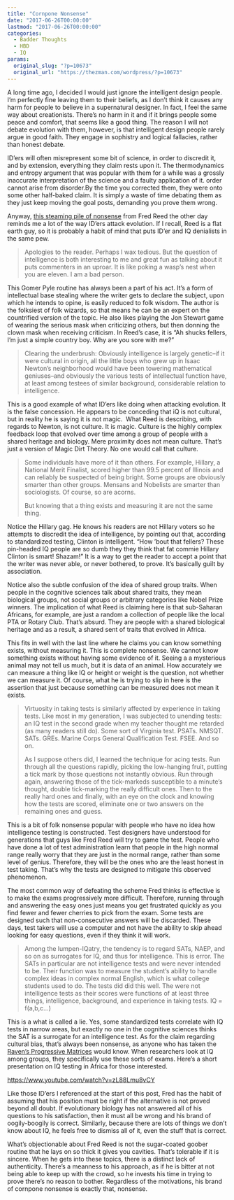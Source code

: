 ```yaml
---
title: "Cornpone Nonsense"
date: "2017-06-26T00:00:00"
lastmod: "2017-06-26T00:00:00"
categories:
  - Badder Thoughts
  - HBD
  - IQ
params:
  original_slug: "?p=10673"
  original_url: "https://thezman.com/wordpress/?p=10673"
---
```


A long time ago, I decided I would just ignore the intelligent design
people. I’m perfectly fine leaving them to their beliefs, as I don’t
think it causes any harm for people to believe in a supernatural
designer. In fact, I feel the same way about creationists. There’s no
harm in it and if it brings people some peace and comfort, that seems
like a good thing. The reason I will not debate evolution with them,
however, is that intelligent design people rarely argue in good faith.
They engage in sophistry and logical fallacies, rather than honest
debate.

ID’ers will often misrepresent some bit of science, in order to
discredit it, and by extension, everything they claim rests upon it.
The thermodynamics and entropy argument that was popular with them for a
while was a grossly inaccurate interpretation of the science and a
faulty application of it. order cannot arise from disorder.By the time
you corrected them, they were onto some other half-baked claim. It is
simply a waste of time debating them as they just keep moving the goal
posts, demanding you prove them wrong.

Anyway, <a
href="http://www.unz.com/freed/gigo-and-the-intelligence-of-countries-disordered-thoughts/"
rel="noopener" target="_blank">this steaming pile of nonsense</a> from
Fred Reed the other day reminds me a lot of the way ID’ers attack
evolution. If I recall, Reed is a flat earth guy, so it is probably a
habit of mind that puts ID’er and IQ denialists in the same pew.

> Apologies to the reader. Perhaps I wax tedious. But the question of
> intelligence is both interesting to me and great fun as talking about
> it puts commenters in an uproar. It is like poking a wasp’s nest when
> you are eleven. I am a bad person.

This Gomer Pyle routine has always been a part of his act. It’s a form
of intellectual base stealing where the writer gets to declare the
subject, upon which he intends to opine, is easily reduced to folk
wisdom. The author is the folksiest of folk wizards, so that means he
can be an expert on the countrified version of the topic. He also likes
playing the Jon Stewart game of wearing the serious mask when
criticizing others, but then donning the clown mask when receiving
criticism. In Reed’s case, it is “Ah shucks fellers, I’m just a simple
country boy. Why are you sore with me?”

> Clearing the underbrush: Obviously intelligence is largely genetic–if
> it were cultural in origin, all the little boys who grew up in Isaac
> Newton’s neighborhood would have been towering mathematical
> geniuses–and obviously the various tests of intellectual function
> have, at least among testees of similar background, considerable
> relation to intelligence.

This is a good example of what ID’ers like doing when attacking
evolution. It is the false concession. He appears to be conceding that
iQ is not cultural, but in reality he is saying it is not magic.  What
Reed is describing, with regards to Newton, is not culture. It is magic.
Culture is the highly complex feedback loop that evolved over time among
a group of people with a shared heritage and biology. Mere proximity
does not mean culture. That’s just a version of Magic Dirt Theory. No
one would call that culture.

> Some individuals have more of it than others. For example, Hillary, a
> National Merit Finalist, scored higher than 99.5 percent of Illinois
> and can reliably be suspected of being bright. Some groups are
> obviously smarter than other groups. Mensans and Nobelists are smarter
> than sociologists. Of course, so are acorns.
>
> But knowing that a thing exists and measuring it are not the same
> thing.

Notice the Hillary gag. He knows his readers are not Hillary voters so
he attempts to discredit the idea of intelligence, by pointing out that,
according to standardized testing, Clinton is intelligent. “How ’bout
that fellers? These pin-headed IQ people are so dumb they they think
that fat commie Hillary Clinton is smart! Shazam!” It is a way to get
the reader to accept a point that the writer was never able, or never
bothered, to prove. It’s basically guilt by association.

Notice also the subtle confusion of the idea of shared group traits.
When people in the cognitive sciences talk about shared traits, they
mean biological groups, not social groups or arbitrary categories like
Nobel Prize winners. The implication of what Reed is claiming here is
that sub-Saharan Africans, for example, are just a random a collection
of people like the local PTA or Rotary Club. That’s absurd. They are
people with a shared biological heritage and as a result, a shared sent
of traits that evolved in Africa.

This fits in well with the last line where he claims you can know
something exists, without measuring it. This is complete nonsense. We
cannot know something exists without having some evidence of it. Seeing
a a mysterious animal may not tell us much, but it is data of an animal.
How accurately we can measure a thing like IQ or height or weight is the
question, not whether we can measure it. Of course, what he is trying to
slip in here is the assertion that just because something can be
measured does not mean it exists.

> <span class="contents">Virtuosity in taking tests is similarly
> affected by experience in taking tests. Like most in my generation, I
> was subjected to unending tests: an IQ test in the second grade when
> my teacher thought me retarded (as many readers still do). Some sort
> of Virginia test. PSATs. NMSQT. SATs. GREs. Marine Corps General
> Qualification Test. FSEE. And so on.</span>
>
> <span class="contents">As I suppose others did, I learned the
> technique for acing tests. Run through all the questions rapidly,
> picking the low-hanging fruit, putting a tick mark by those questions
> not instantly obvious. Run through again, answering those of the
> tick-markeds susceptible to a minute’s thought, double tick-marking
> the really difficult ones. Then to the really hard ones and finally,
> with an eye on the clock and knowing how the tests are scored,
> eliminate one or two answers on the remaining ones and guess.</span>

This is a bit of folk nonsense popular with people who have no idea how
intelligence testing is constructed. Test designers have understood for
generations that guys like Fred Reed will try to game the test. People
who have done a lot of test administration learn that people in the high
normal range really worry that they are just in the normal range, rather
than some level of genius. Therefore, they will be the ones who are the
least honest in test taking. That’s why the tests are designed to
mitigate this observed phenomenon.

The most common way of defeating the scheme Fred thinks is effective is
to make the exams progressively more difficult. Therefore, running
through and answering the easy ones just means you get frustrated
quickly as you find fewer and fewer cherries to pick from the exam. Some
tests are designed such that non-consecutive answers will be discarded.
These days, test takers will use a computer and not have the ability to
skip ahead looking for easy questions, even if they think it will work.

> Among the lumpen-IQatry, the tendency is to regard SATs, NAEP, and so
> on as surrogates for IQ, and thus for intelligence. This is error. The
> SATs in particular are not intelligence tests and were never intended
> to be. Their function was to measure the student’s ability to handle
> complex ideas in complex normal English, which is what college
> students used to do. The tests did did this well. The were not
> intelligence tests as their scores were functions of at least three
> things, intelligence, background, and experience in taking tests. IQ =
> f(a,b,c…)

This is a what is called a lie. Yes, some standardized tests correlate
with IQ tests in narrow areas, but exactly no one in the cognitive
sciences thinks the SAT is a surrogate for an intelligence test. As for
the claim regarding cultural bias, that’s always been nonsense, as
anyone who has taken the
<a href="https://en.wikipedia.org/wiki/Raven%27s_Progressive_Matrices"
rel="noopener" target="_blank">Raven’s Progressive Matrices</a> would
know. When researchers look at IQ among groups, they specifically use
these sorts of exams. Here’s a short presentation on IQ testing in
Africa for those interested.

https://www.youtube.com/watch?v=zL88Lmu8vCY

Like those ID’ers I referenced at the start of this post, Fred has the
habit of assuming that his position must be right if the alternative is
not proved beyond all doubt. If evolutionary biology has not answered
all of his questions to his satisfaction, then it must all be wrong and
his brand of oogily-boogily is correct. Similarly, because there are
lots of things we don’t know about IQ, he feels free to dismiss all of
it, even the stuff that is correct.

What’s objectionable about Fred Reed is not the sugar-coated goober
routine that he lays on so thick it gives you cavities. That’s tolerable
if it is sincere. When he gets into these topics, there is a distinct
lack of authenticity. There’s a meanness to his approach, as if he is
bitter at not being able to keep up with the crowd, so he invests his
time in trying to prove there’s no reason to bother. Regardless of the
motivations, his brand of cornpone nonsense is exactly that, nonsense.
